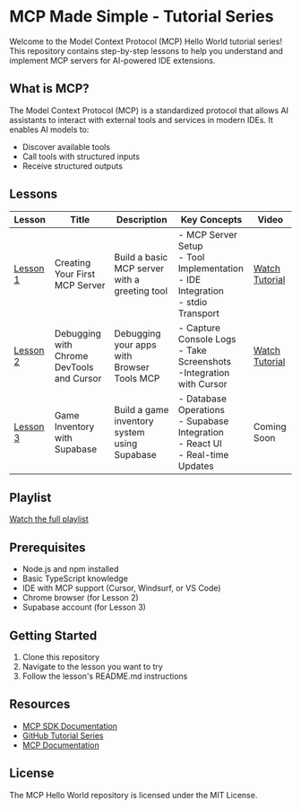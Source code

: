 # MCP Made Simple -  Tutorial Series

Welcome to the Model Context Protocol (MCP) Hello World tutorial series! This repository contains step-by-step lessons to help you understand and implement MCP servers for AI-powered IDE extensions.

## What is MCP?

The Model Context Protocol (MCP) is a standardized protocol that allows AI assistants to interact with external tools and services in modern IDEs. It enables AI models to:
- Discover available tools
- Call tools with structured inputs
- Receive structured outputs

## Lessons

| Lesson | Title | Description | Key Concepts | Video |
|--------|-------|-------------|--------------|-------|
| [Lesson 1](./lesson1/) | Creating Your First MCP Server | Build a basic MCP server with a greeting tool | - MCP Server Setup<br>- Tool Implementation<br>- IDE Integration<br>- stdio Transport | [Watch Tutorial](https://www.youtube.com/watch?v=rcjdfhhb6ZU) |
| [Lesson 2](./lesson2/) | Debugging with Chrome DevTools and Cursor |Debugging your apps with Browser Tools MCP | - Capture Console Logs <br>- Take Screenshots<br>-Integration with Cursor | [Watch Tutorial](https://www.youtube.com/watch?v=g08kmknV5Sg) |
| [Lesson 3](./lesson3/) | Game Inventory with Supabase | Build a game inventory system using Supabase | - Database Operations<br>- Supabase Integration<br>- React UI<br>- Real-time Updates | Coming Soon |

## Playlist

[Watch the full playlist](https://www.youtube.com/playlist?list=PLWUH7ke1DYK_Tnvi9PPy67LCkoeKSKGbe)

## Prerequisites

- Node.js and npm installed
- Basic TypeScript knowledge
- IDE with MCP support (Cursor, Windsurf, or VS Code)
- Chrome browser (for Lesson 2)
- Supabase account (for Lesson 3)

## Getting Started

1. Clone this repository
2. Navigate to the lesson you want to try
3. Follow the lesson's README.md instructions

## Resources

- [MCP SDK Documentation](https://github.com/modelcontextprotocol/sdk)
- [GitHub Tutorial Series](https://github.com/modelcontextprotocol/tutorial)
- [MCP Documentation](https://modelcontextprotocol.ai/)

## License

The MCP Hello World repository is licensed under the MIT License.
